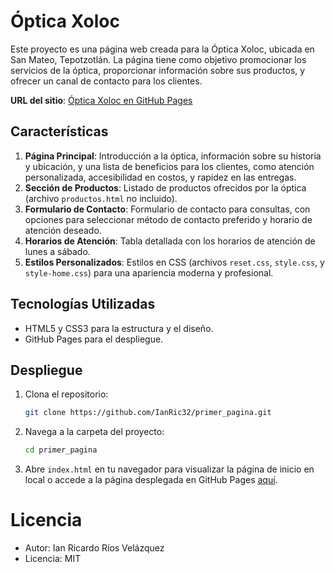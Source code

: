 # Óptica Xoloc

Este proyecto es una página web creada para la Óptica Xoloc, ubicada en San Mateo, Tepotzotlán. La página tiene como objetivo promocionar los servicios de la óptica, proporcionar información sobre sus productos, y ofrecer un canal de contacto para los clientes.

**URL del sitio**: [Óptica Xoloc en GitHub Pages](https://ianric32.github.io/primer_pagina/)

## Características

1. **Página Principal**: Introducción a la óptica, información sobre su historia y ubicación, y una lista de beneficios para los clientes, como atención personalizada, accesibilidad en costos, y rapidez en las entregas.
2. **Sección de Productos**: Listado de productos ofrecidos por la óptica (archivo `productos.html` no incluido).
3. **Formulario de Contacto**: Formulario de contacto para consultas, con opciones para seleccionar método de contacto preferido y horario de atención deseado.
4. **Horarios de Atención**: Tabla detallada con los horarios de atención de lunes a sábado.
5. **Estilos Personalizados**: Estilos en CSS (archivos `reset.css`, `style.css`, y `style-home.css`) para una apariencia moderna y profesional.

## Tecnologías Utilizadas

- HTML5 y CSS3 para la estructura y el diseño.
- GitHub Pages para el despliegue.

## Despliegue

1. Clona el repositorio:

   ```bash
   git clone https://github.com/IanRic32/primer_pagina.git
   ```

2. Navega a la carpeta del proyecto:

   ```bash
   cd primer_pagina
   ```

3. Abre `index.html` en tu navegador para visualizar la página de inicio en local o accede a la página desplegada en GitHub Pages [aquí](https://ianric32.github.io/primer_pagina/).
# Licencia
* Autor: Ian Ricardo Ríos Velázquez
* Licencia: MIT
